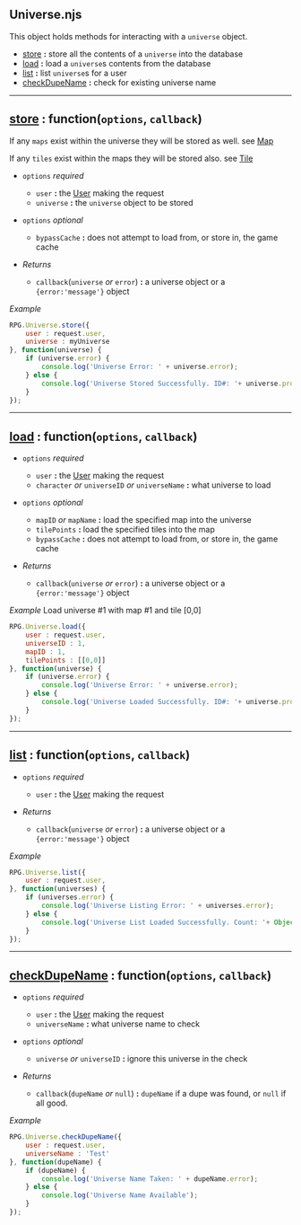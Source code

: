 Universe.njs
---

This object holds methods for interacting with a `universe` object.

* [store](#store) **:** store all the contents of a `universe` into the database
* [load](#load) **:** load a `universe`s contents from the database
* [list](#list) **:** list `universe`s for a user
* [checkDupeName](#checkDupeName) **:** check for existing universe name

---

<a name="store"></a>

## [store](#store) : function(`options`, `callback`)

If any `maps` exist within the universe they will be stored as well. see [Map](https://github.com/Probed/RPG/blob/master/server/Map/Map.md#store)

If any `tiles` exist within the maps they will be stored also. see [Tile](https://github.com/Probed/RPG/blob/master/server/Map/Tile.md#store)

* `options` *required*
    * `user` **:** the [User](#) making the request
    * `universe` **:** the `universe` object to be stored
* `options` *optional*
    * `bypassCache` **:** does not attempt to load from, or store in, the game cache

* *Returns*
    * `callback`(`universe` *or* `error`) **:** a universe object or a `{error:'message'}` object

*Example*

```javascript
RPG.Universe.store({
    user : request.user,
    universe : myUniverse
}, function(universe) {
    if (universe.error) {
        console.log('Universe Error: ' + universe.error);
    } else {
        console.log('Universe Stored Successfully. ID#: '+ universe.property.database.universeID);
    }
});
```

---

<a name="load"></a>

## [load](#load) : function(`options`, `callback`)

* `options` *required*
    * `user` **:** the [User](#) making the request
    * `character` *or* `universeID` *or* `universeName` **:** what universe to load

* `options` *optional*
    * `mapID` *or* `mapName` **:** load the specified map into the universe
    * `tilePoints` **:** load the specified tiles into the map
    * `bypassCache` **:** does not attempt to load from, or store in, the game cache

* *Returns*
    * `callback`(`universe` *or* `error`) **:** a universe object or a `{error:'message'}` object

*Example* Load universe #1 with map #1 and tile [0,0]

```javascript
RPG.Universe.load({
    user : request.user,
    universeID : 1,
    mapID : 1,
    tilePoints : [[0,0]]
}, function(universe) {
    if (universe.error) {
        console.log('Universe Error: ' + universe.error);
    } else {
        console.log('Universe Loaded Successfully. ID#: '+ universe.property.database.universeID);
    }
});
```

---

<a name="list"></a>

## [list](#list) : function(`options`, `callback`)

* `options` *required*
    * `user` **:** the [User](#) making the request

* *Returns*
    * `callback`(`universe` *or* `error`) **:** a universe object or a `{error:'message'}` object

*Example*

```javascript
RPG.Universe.list({
    user : request.user,
}, function(universes) {
    if (universes.error) {
        console.log('Universe Listing Error: ' + universes.error);
    } else {
        console.log('Universe List Loaded Successfully. Count: '+ Object.length(universes));
    }
});
```

---

<a name="checkDupeName"></a>

## [checkDupeName](#checkDupeName) : function(`options`, `callback`)

* `options` *required*
    * `user` **:** the [User](#) making the request
    * `universeName` **:** what universe name to check

* `options` *optional*
    * `universe` *or* `universeID` **:** ignore this universe in the check

* *Returns*
    * `callback`(`dupeName` *or* `null`) **:** `dupeName` if a dupe was found, or `null` if all good.

*Example*

```javascript
RPG.Universe.checkDupeName({
    user : request.user,
    universeName : 'Test'
}, function(dupeName) {
    if (dupeName) {
        console.log('Universe Name Taken: ' + dupeName.error);
    } else {
        console.log('Universe Name Available');
    }
});
```